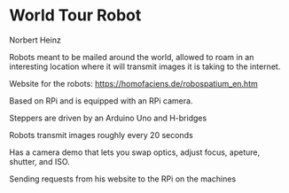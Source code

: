 # World Tour Robot
Norbert Heinz

Robots meant to be mailed around the world, allowed to roam in an interesting location where it will transmit images it is taking to the internet. 

Website for the robots: https://homofaciens.de/robospatium_en.htm

Based on RPi and is equipped with an RPi camera.

Steppers are driven by an Arduino Uno and H-bridges

Robots transmit images roughly every 20 seconds

Has a camera demo that lets you swap optics, adjust focus, apeture, shutter, and ISO.

Sending requests from his website to the RPi on the machines